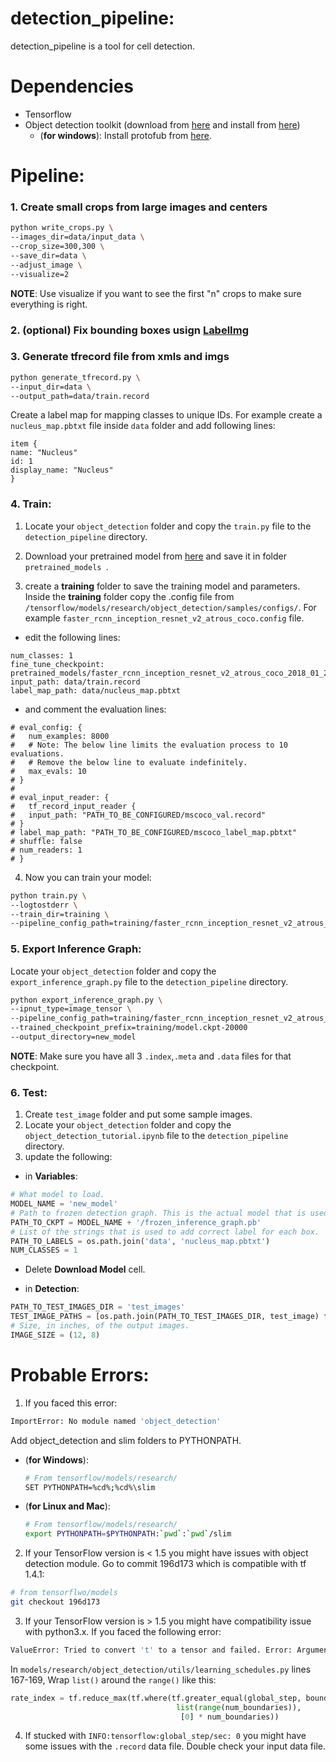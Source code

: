 # detection_pipeline:

detection_pipeline is a tool for cell detection.

# Dependencies

* Tensorflow
* Object detection toolkit (download from [here](https://github.com/tensorflow/models) and install from [here](https://github.com/tensorflow/models/blob/master/research/object_detection/g3doc/installation.md))
  * (__for windows__): Install protofub from [here](https://github.com/google/protobuf/releases).

# Pipeline:

### 1. Create small crops from large images and centers
```bash
python write_crops.py \
--images_dir=data/input_data \
--crop_size=300,300 \
--save_dir=data \
--adjust_image \
--visualize=2
```
__NOTE__: Use visualize if you want to see the first "n" crops to make sure everything is right.

### 2. (optional) Fix bounding boxes usign [LabelImg](https://github.com/tzutalin/labelImg)

### 3. Generate tfrecord file from xmls and imgs
```bash
python generate_tfrecord.py \ 
--input_dir=data \
--output_path=data/train.record
```
Create a label map for mapping classes to unique IDs. For example create a ```nucleus_map.pbtxt``` file inside ```data``` folder and add following lines:
```vim
item {
name: "Nucleus"
id: 1
display_name: "Nucleus"
}
```

### 4. Train:
1. Locate your ```object_detection``` folder and copy the ```train.py``` file to the ```detection_pipeline``` directory.

2. Download your pretrained model from [here](https://github.com/tensorflow/models/blob/master/research/object_detection/g3doc/detection_model_zoo.md) and save it in folder ```pretrained_models ```.

3. create a __training__ folder to save the training model and parameters. Inside the __training__ folder copy the .config file from ```/tensorflow/models/research/object_detection/samples/configs/```.
For example ```faster_rcnn_inception_resnet_v2_atrous_coco.config``` file.

  * edit the following lines:
  ```vim
  num_classes: 1
  fine_tune_checkpoint: pretrained_models/faster_rcnn_inception_resnet_v2_atrous_coco_2018_01_28
  input_path: data/train.record
  label_map_path: data/nucleus_map.pbtxt
  ```
  * and comment the evaluation lines:
  ```vim
  # eval_config: {
  #   num_examples: 8000
  #   # Note: The below line limits the evaluation process to 10 evaluations.
  #   # Remove the below line to evaluate indefinitely.
  #   max_evals: 10
  # }
  # 
  # eval_input_reader: {
  #   tf_record_input_reader {
  #   input_path: "PATH_TO_BE_CONFIGURED/mscoco_val.record"
  # }
  # label_map_path: "PATH_TO_BE_CONFIGURED/mscoco_label_map.pbtxt"
  # shuffle: false
  # num_readers: 1
  # }
  ```
4. Now you can train your model:
  ```bash
  python train.py \
  --logtostderr \
  --train_dir=training \
  --pipeline_config_path=training/faster_rcnn_inception_resnet_v2_atrous_coco.config
  ```
  
### 5. Export Inference Graph:
Locate your ```object_detection``` folder and copy the ```export_inference_graph.py``` file to the ```detection_pipeline``` directory.
```bash
python export_inference_graph.py \
--ipnut_type=image_tensor \
--pipeline_config_path=training/faster_rcnn_inception_resnet_v2_atrous_coco.config \
--trained_checkpoint_prefix=training/model.ckpt-20000
--output_directory=new_model
```
__NOTE__: Make sure you have all 3 ```.index```,```.meta``` and ```.data``` files for that checkpoint.

### 6. Test:
1. Create ```test_image``` folder and put some sample images.
2. Locate your ```object_detection``` folder and copy the ```object_detection_tutorial.ipynb``` file to the ```detection_pipeline``` directory.
3. update the following:
  
  * in __Variables__: 
  ```python
  # What model to load.
  MODEL_NAME = 'new_model'  
  # Path to frozen detection graph. This is the actual model that is used for the object detection.
  PATH_TO_CKPT = MODEL_NAME + '/frozen_inference_graph.pb'  
  # List of the strings that is used to add correct label for each box.
  PATH_TO_LABELS = os.path.join('data', 'nucleus_map.pbtxt') 	
  NUM_CLASSES = 1
  ```

  * Delete __Download Model__ cell.

  * in __Detection__:

  ```python
  PATH_TO_TEST_IMAGES_DIR = 'test_images'
  TEST_IMAGE_PATHS = [os.path.join(PATH_TO_TEST_IMAGES_DIR, test_image) for test_image in os.listdir(PATH_TO_TEST_IMAGES_DIR)]
  # Size, in inches, of the output images.
  IMAGE_SIZE = (12, 8)
  ```

# Probable Errors:

1. If you faced this error:  
  ```bash
  ImportError: No module named 'object_detection'
  ```

  Add object_detection and slim folders to PYTHONPATH.  
  
  - (__for Windows__):
    ```bash
    # From tensorflow/models/research/
    SET PYTHONPATH=%cd%;%cd%\slim
    ```

  - (__for Linux and Mac__):
    ```bash
    # From tensorflow/models/research/
    export PYTHONPATH=$PYTHONPATH:`pwd`:`pwd`/slim
    ```

2. If your TensorFlow version is  < 1.5 you might have issues with object detection module. Go to commit 196d173 which is compatible with tf 1.4.1:

  ```bash
  # from tensorflwo/models
  git checkout 196d173
  ```

3. If your TensorFlow version is > 1.5 you might have compatibility issue with python3.x. If you faced the following error:
  ```bash
  ValueError: Tried to convert 't' to a tensor and failed. Error: Argument must be a dense tensor: range(0, 3) - got shape [3], but wanted [].
  ```
  In ```models/research/object_detection/utils/learning_schedules.py``` lines 167-169, Wrap ```list()``` around the ```range()``` like this:
  ```python
  rate_index = tf.reduce_max(tf.where(tf.greater_equal(global_step, boundaries),
                                       list(range(num_boundaries)),
                                        [0] * num_boundaries))
  ```

4. If stucked with ```INFO:tensorflow:global_step/sec: 0``` you might have some issues with the ```.record``` data file. Double check your input data file.
